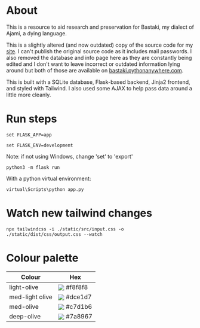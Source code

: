 # About
This is a resource to aid research and preservation for Bastaki, my dialect of Ajami, a dying language. 

This is a slightly altered (and now outdated) copy of the source code for my <a href="http://bastaki.pythonanywhere.com/">site</a>. I can't publish the original source code as it includes mail passwords. I also removed the database and info page here as they are constantly being edited and I don't want to leave incorrect or outdated information lying around but both of those are available on <a href="http://bastaki.pythonanywhere.com/">bastaki.pythonanywhere.com</a>.

This is built with a SQLite database, Flask-based backend, Jinja2 frontend, and styled with Tailwind. I also used some AJAX to help pass data around a little more cleanly.   

# Run steps 
```
set FLASK_APP=app
```
```
set FLASK_ENV=development 
```
Note: if not using Windows, change 'set' to 'export'
```
python3 -m flask run 
```

With a python virtual environment: 
```
virtual\Scripts\python app.py
```

# Watch new tailwind changes 
```
npx tailwindcss -i ./static/src/input.css -o ./static/dist/css/output.css --watch
```
# Colour palette 
| Colour  | Hex |
| ------------- | ------------- |
| light-olive  | <img valign='middle' style='square' src='https://readme-swatches.vercel.app/f8f8f8'/> #f8f8f8  |
| med-light olive  | <img valign='middle' style='square' src='https://readme-swatches.vercel.app/dce1d7'/> #dce1d7 |
| med-olive | <img valign='middle' style='square' src='https://readme-swatches.vercel.app/c7d1b6 '/> #c7d1b6 | 
| deep-olive | <img valign='middle' style='square' src='https://readme-swatches.vercel.app/7a8967 '/> #7a8967 | 
